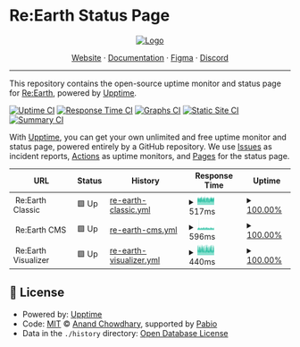# Re:Earth Status Page

<p align="center">
  <a href="https://github.com/reearth/reearth-classic">
    <img src="https://reearth.io/img/logo.svg" alt="Logo" width="300" height="300">
  </a>
</p>

<p align="center">
  <a href="https://reearth.io">Website</a>
  ·
  <a href="https://help.reearth.io">Documentation</a>
  ·
  <a href="https://www.figma.com/community/file/1027048965458642686">Figma</a>
  ·
  <a href="https://discord.gg/XJhYkQQDAu">Discord</a>
</p>

---

This repository contains the open-source uptime monitor and status page for [Re:Earth](https://reearth.io), powered by [Upptime](https://github.com/upptime/upptime).

[![Uptime CI](https://github.com/reearth/status/workflows/Uptime%20CI/badge.svg)](https://github.com/reearth/status/actions?query=workflow%3A%22Uptime+CI%22)
[![Response Time CI](https://github.com/reearth/status/workflows/Response%20Time%20CI/badge.svg)](https://github.com/reearth/status/actions?query=workflow%3A%22Response+Time+CI%22)
[![Graphs CI](https://github.com/reearth/status/workflows/Graphs%20CI/badge.svg)](https://github.com/reearth/status/actions?query=workflow%3A%22Graphs+CI%22)
[![Static Site CI](https://github.com/reearth/status/workflows/Static%20Site%20CI/badge.svg)](https://github.com/reearth/status/actions?query=workflow%3A%22Static+Site+CI%22)
[![Summary CI](https://github.com/reearth/status/workflows/Summary%20CI/badge.svg)](https://github.com/reearth/status/actions?query=workflow%3A%22Summary+CI%22)

With [Upptime](https://upptime.js.org), you can get your own unlimited and free uptime monitor and status page, powered entirely by a GitHub repository. We use [Issues](https://github.com/reearth/status/issues) as incident reports, [Actions](https://github.com/reearth/status/actions) as uptime monitors, and [Pages](https://reearth.github.io/status) for the status page.

<!--start: status pages-->
<!-- This summary is generated by Upptime (https://github.com/upptime/upptime) -->
<!-- Do not edit this manually, your changes will be overwritten -->
<!-- prettier-ignore -->
| URL | Status | History | Response Time | Uptime |
| --- | ------ | ------- | ------------- | ------ |
| <img alt="" src="https://icons.duckduckgo.com/ip3/null.ico" height="13"> Re:Earth Classic | 🟩 Up | [re-earth-classic.yml](https://github.com/reearth/status/commits/HEAD/history/re-earth-classic.yml) | <details><summary><img alt="Response time graph" src="./graphs/re-earth-classic/response-time-week.png" height="20"> 517ms</summary><br><a href="https://status.reearth.io/history/re-earth-classic"><img alt="Response time 489" src="https://img.shields.io/endpoint?url=https%3A%2F%2Fraw.githubusercontent.com%2Freearth%2Fstatus%2FHEAD%2Fapi%2Fre-earth-classic%2Fresponse-time.json"></a><br><a href="https://status.reearth.io/history/re-earth-classic"><img alt="24-hour response time 526" src="https://img.shields.io/endpoint?url=https%3A%2F%2Fraw.githubusercontent.com%2Freearth%2Fstatus%2FHEAD%2Fapi%2Fre-earth-classic%2Fresponse-time-day.json"></a><br><a href="https://status.reearth.io/history/re-earth-classic"><img alt="7-day response time 517" src="https://img.shields.io/endpoint?url=https%3A%2F%2Fraw.githubusercontent.com%2Freearth%2Fstatus%2FHEAD%2Fapi%2Fre-earth-classic%2Fresponse-time-week.json"></a><br><a href="https://status.reearth.io/history/re-earth-classic"><img alt="30-day response time 487" src="https://img.shields.io/endpoint?url=https%3A%2F%2Fraw.githubusercontent.com%2Freearth%2Fstatus%2FHEAD%2Fapi%2Fre-earth-classic%2Fresponse-time-month.json"></a><br><a href="https://status.reearth.io/history/re-earth-classic"><img alt="1-year response time 489" src="https://img.shields.io/endpoint?url=https%3A%2F%2Fraw.githubusercontent.com%2Freearth%2Fstatus%2FHEAD%2Fapi%2Fre-earth-classic%2Fresponse-time-year.json"></a></details> | <details><summary><a href="https://status.reearth.io/history/re-earth-classic">100.00%</a></summary><a href="https://status.reearth.io/history/re-earth-classic"><img alt="All-time uptime 100.00%" src="https://img.shields.io/endpoint?url=https%3A%2F%2Fraw.githubusercontent.com%2Freearth%2Fstatus%2FHEAD%2Fapi%2Fre-earth-classic%2Fuptime.json"></a><br><a href="https://status.reearth.io/history/re-earth-classic"><img alt="24-hour uptime 100.00%" src="https://img.shields.io/endpoint?url=https%3A%2F%2Fraw.githubusercontent.com%2Freearth%2Fstatus%2FHEAD%2Fapi%2Fre-earth-classic%2Fuptime-day.json"></a><br><a href="https://status.reearth.io/history/re-earth-classic"><img alt="7-day uptime 100.00%" src="https://img.shields.io/endpoint?url=https%3A%2F%2Fraw.githubusercontent.com%2Freearth%2Fstatus%2FHEAD%2Fapi%2Fre-earth-classic%2Fuptime-week.json"></a><br><a href="https://status.reearth.io/history/re-earth-classic"><img alt="30-day uptime 100.00%" src="https://img.shields.io/endpoint?url=https%3A%2F%2Fraw.githubusercontent.com%2Freearth%2Fstatus%2FHEAD%2Fapi%2Fre-earth-classic%2Fuptime-month.json"></a><br><a href="https://status.reearth.io/history/re-earth-classic"><img alt="1-year uptime 100.00%" src="https://img.shields.io/endpoint?url=https%3A%2F%2Fraw.githubusercontent.com%2Freearth%2Fstatus%2FHEAD%2Fapi%2Fre-earth-classic%2Fuptime-year.json"></a></details>
| <img alt="" src="https://icons.duckduckgo.com/ip3/null.ico" height="13"> Re:Earth CMS | 🟩 Up | [re-earth-cms.yml](https://github.com/reearth/status/commits/HEAD/history/re-earth-cms.yml) | <details><summary><img alt="Response time graph" src="./graphs/re-earth-cms/response-time-week.png" height="20"> 596ms</summary><br><a href="https://status.reearth.io/history/re-earth-cms"><img alt="Response time 505" src="https://img.shields.io/endpoint?url=https%3A%2F%2Fraw.githubusercontent.com%2Freearth%2Fstatus%2FHEAD%2Fapi%2Fre-earth-cms%2Fresponse-time.json"></a><br><a href="https://status.reearth.io/history/re-earth-cms"><img alt="24-hour response time 582" src="https://img.shields.io/endpoint?url=https%3A%2F%2Fraw.githubusercontent.com%2Freearth%2Fstatus%2FHEAD%2Fapi%2Fre-earth-cms%2Fresponse-time-day.json"></a><br><a href="https://status.reearth.io/history/re-earth-cms"><img alt="7-day response time 596" src="https://img.shields.io/endpoint?url=https%3A%2F%2Fraw.githubusercontent.com%2Freearth%2Fstatus%2FHEAD%2Fapi%2Fre-earth-cms%2Fresponse-time-week.json"></a><br><a href="https://status.reearth.io/history/re-earth-cms"><img alt="30-day response time 523" src="https://img.shields.io/endpoint?url=https%3A%2F%2Fraw.githubusercontent.com%2Freearth%2Fstatus%2FHEAD%2Fapi%2Fre-earth-cms%2Fresponse-time-month.json"></a><br><a href="https://status.reearth.io/history/re-earth-cms"><img alt="1-year response time 505" src="https://img.shields.io/endpoint?url=https%3A%2F%2Fraw.githubusercontent.com%2Freearth%2Fstatus%2FHEAD%2Fapi%2Fre-earth-cms%2Fresponse-time-year.json"></a></details> | <details><summary><a href="https://status.reearth.io/history/re-earth-cms">100.00%</a></summary><a href="https://status.reearth.io/history/re-earth-cms"><img alt="All-time uptime 100.00%" src="https://img.shields.io/endpoint?url=https%3A%2F%2Fraw.githubusercontent.com%2Freearth%2Fstatus%2FHEAD%2Fapi%2Fre-earth-cms%2Fuptime.json"></a><br><a href="https://status.reearth.io/history/re-earth-cms"><img alt="24-hour uptime 100.00%" src="https://img.shields.io/endpoint?url=https%3A%2F%2Fraw.githubusercontent.com%2Freearth%2Fstatus%2FHEAD%2Fapi%2Fre-earth-cms%2Fuptime-day.json"></a><br><a href="https://status.reearth.io/history/re-earth-cms"><img alt="7-day uptime 100.00%" src="https://img.shields.io/endpoint?url=https%3A%2F%2Fraw.githubusercontent.com%2Freearth%2Fstatus%2FHEAD%2Fapi%2Fre-earth-cms%2Fuptime-week.json"></a><br><a href="https://status.reearth.io/history/re-earth-cms"><img alt="30-day uptime 100.00%" src="https://img.shields.io/endpoint?url=https%3A%2F%2Fraw.githubusercontent.com%2Freearth%2Fstatus%2FHEAD%2Fapi%2Fre-earth-cms%2Fuptime-month.json"></a><br><a href="https://status.reearth.io/history/re-earth-cms"><img alt="1-year uptime 100.00%" src="https://img.shields.io/endpoint?url=https%3A%2F%2Fraw.githubusercontent.com%2Freearth%2Fstatus%2FHEAD%2Fapi%2Fre-earth-cms%2Fuptime-year.json"></a></details>
| <img alt="" src="https://icons.duckduckgo.com/ip3/null.ico" height="13"> Re:Earth Visualizer | 🟩 Up | [re-earth-visualizer.yml](https://github.com/reearth/status/commits/HEAD/history/re-earth-visualizer.yml) | <details><summary><img alt="Response time graph" src="./graphs/re-earth-visualizer/response-time-week.png" height="20"> 440ms</summary><br><a href="https://status.reearth.io/history/re-earth-visualizer"><img alt="Response time 451" src="https://img.shields.io/endpoint?url=https%3A%2F%2Fraw.githubusercontent.com%2Freearth%2Fstatus%2FHEAD%2Fapi%2Fre-earth-visualizer%2Fresponse-time.json"></a><br><a href="https://status.reearth.io/history/re-earth-visualizer"><img alt="24-hour response time 428" src="https://img.shields.io/endpoint?url=https%3A%2F%2Fraw.githubusercontent.com%2Freearth%2Fstatus%2FHEAD%2Fapi%2Fre-earth-visualizer%2Fresponse-time-day.json"></a><br><a href="https://status.reearth.io/history/re-earth-visualizer"><img alt="7-day response time 440" src="https://img.shields.io/endpoint?url=https%3A%2F%2Fraw.githubusercontent.com%2Freearth%2Fstatus%2FHEAD%2Fapi%2Fre-earth-visualizer%2Fresponse-time-week.json"></a><br><a href="https://status.reearth.io/history/re-earth-visualizer"><img alt="30-day response time 443" src="https://img.shields.io/endpoint?url=https%3A%2F%2Fraw.githubusercontent.com%2Freearth%2Fstatus%2FHEAD%2Fapi%2Fre-earth-visualizer%2Fresponse-time-month.json"></a><br><a href="https://status.reearth.io/history/re-earth-visualizer"><img alt="1-year response time 451" src="https://img.shields.io/endpoint?url=https%3A%2F%2Fraw.githubusercontent.com%2Freearth%2Fstatus%2FHEAD%2Fapi%2Fre-earth-visualizer%2Fresponse-time-year.json"></a></details> | <details><summary><a href="https://status.reearth.io/history/re-earth-visualizer">100.00%</a></summary><a href="https://status.reearth.io/history/re-earth-visualizer"><img alt="All-time uptime 100.00%" src="https://img.shields.io/endpoint?url=https%3A%2F%2Fraw.githubusercontent.com%2Freearth%2Fstatus%2FHEAD%2Fapi%2Fre-earth-visualizer%2Fuptime.json"></a><br><a href="https://status.reearth.io/history/re-earth-visualizer"><img alt="24-hour uptime 100.00%" src="https://img.shields.io/endpoint?url=https%3A%2F%2Fraw.githubusercontent.com%2Freearth%2Fstatus%2FHEAD%2Fapi%2Fre-earth-visualizer%2Fuptime-day.json"></a><br><a href="https://status.reearth.io/history/re-earth-visualizer"><img alt="7-day uptime 100.00%" src="https://img.shields.io/endpoint?url=https%3A%2F%2Fraw.githubusercontent.com%2Freearth%2Fstatus%2FHEAD%2Fapi%2Fre-earth-visualizer%2Fuptime-week.json"></a><br><a href="https://status.reearth.io/history/re-earth-visualizer"><img alt="30-day uptime 100.00%" src="https://img.shields.io/endpoint?url=https%3A%2F%2Fraw.githubusercontent.com%2Freearth%2Fstatus%2FHEAD%2Fapi%2Fre-earth-visualizer%2Fuptime-month.json"></a><br><a href="https://status.reearth.io/history/re-earth-visualizer"><img alt="1-year uptime 100.00%" src="https://img.shields.io/endpoint?url=https%3A%2F%2Fraw.githubusercontent.com%2Freearth%2Fstatus%2FHEAD%2Fapi%2Fre-earth-visualizer%2Fuptime-year.json"></a></details>

<!--end: status pages-->

## 📄 License

- Powered by: [Upptime](https://github.com/upptime/upptime)
- Code: [MIT](./LICENSE) © [Anand Chowdhary](https://anandchowdhary.com), supported by [Pabio](https://pabio.com)
- Data in the `./history` directory: [Open Database License](https://opendatacommons.org/licenses/odbl/1-0/)
